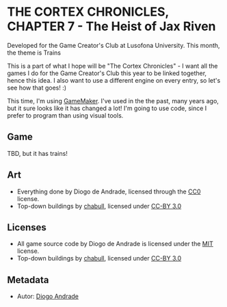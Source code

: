 # THE CORTEX CHRONICLES, CHAPTER 7 - The Heist of Jax Riven

Developed for the Game Creator's Club at Lusofona University.
This month, the theme is Trains

This is a part of what I hope will be "The Cortex Chronicles" - I want all the games I do for the Game Creator's Club this year to be linked together, hence this idea.
I also want to use a different engine on every entry, so let's see how that goes! :)

This time, I'm using [GameMaker]. I've used in the the past, many years ago, but it sure looks like it has changed a lot!
I'm going to use code, since I prefer to program than using visual tools.

## Game

TBD, but it has trains!

## Art

- Everything done by Diogo de Andrade, licensed through the [CC0] license.
- Top-down buildings by [chabull], licensed under [CC-BY 3.0]

## Licenses

- All game source code by Diogo de Andrade is licensed under the [MIT] license.
- Top-down buildings by [chabull], licensed under [CC-BY 3.0]

## Metadata

- Autor: [Diogo Andrade]

[Diogo Andrade]:https://github.com/DiogoDeAndrade
[CC0]:https://creativecommons.org/publicdomain/zero/1.0/
[CC-BY 3.0]:https://creativecommons.org/licenses/by/3.0/
[CC-BY-SA 4.0]:http://creativecommons.org/licenses/by-sa/4.0/
[chabull]:https://opengameart.org/users/chabull
[MIT]:LICENSE
[GameMaker]:https://gamemaker.io/en
